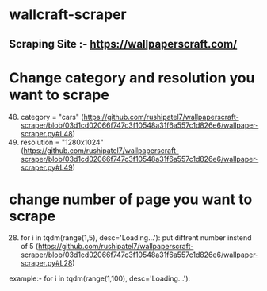 # wallcraft-scraper

## Scraping Site :- https://wallpaperscraft.com/


# Change category and resolution you want to scrape
48. category = "cars" (https://github.com/rushipatel7/wallpaperscraft-scraper/blob/03d1cd02066f747c3f10548a31f6a557c1d826e6/wallpaper-scraper.py#L48)
49. resolution = "1280x1024" (https://github.com/rushipatel7/wallpaperscraft-scraper/blob/03d1cd02066f747c3f10548a31f6a557c1d826e6/wallpaper-scraper.py#L49)

# change number of page you want to scrape
28. for i in tqdm(range(1,5), desc='Loading...'):
  put diffrent number instend of 5 (https://github.com/rushipatel7/wallpaperscraft-scraper/blob/03d1cd02066f747c3f10548a31f6a557c1d826e6/wallpaper-scraper.py#L28)
  
  example:- for i in tqdm(range(1,100), desc='Loading...'):
